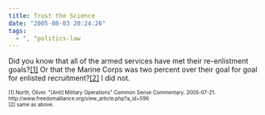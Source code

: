 ```yaml
---
title: Trust the Science
date: "2005-08-03 20:24:26"
tags:
  - ", "politics-law
---
```

<p>Did you know that all of the armed services have met their re-enlistment goals?<a href="http://www.freedomalliance.org/view_article.php?a_id=596">[1]</a> Or that the Marine Corps was two percent over their goal for goal for enlisted recruitment?<a href="http://www.freedomalliance.org/view_article.php?a_id=596">[2]</a> I did not.</p>  <font size="-2"> [1] North, Oliver.  "[Anti] Military Operations" Common Sense Commentary.  2005-07-21. http://www.freedomalliance.org/view_article.php?a_id=596 <br  />[2] same as above.</font>

